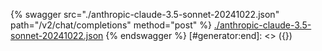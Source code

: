 [#generator:start]: <> ({ "template": "openapi" })
{% swagger src="./anthropic-claude-3.5-sonnet-20241022.json" path="/v2/chat/completions" method="post" %}
[./anthropic-claude-3.5-sonnet-20241022.json](./anthropic-claude-3.5-sonnet-20241022.json)
{% endswagger %}
[#generator:end]: <> ({})